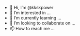 - 👋 Hi, I’m @kkskpower
- 👀 I’m interested in ...
- 🌱 I’m currently learning ...
- 💞️ I’m looking to collaborate on ...
- 📫 How to reach me ...

<!---
kkskpower/kkskpower is a ✨ special ✨ repository because its `README.md` (this file) appears on your GitHub profile.
You can click the Preview link to take a look at your changes.
--->
